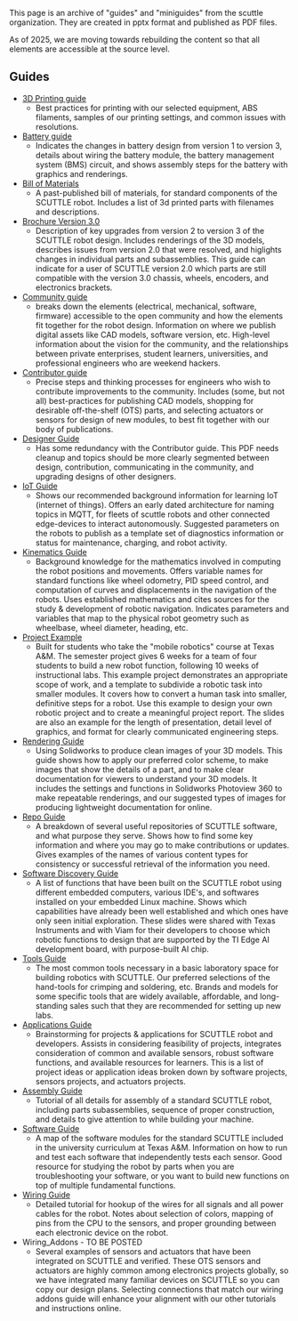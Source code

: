 This page is an archive of "guides" and "miniguides" from the scuttle organization.  They are created in pptx format and published as PDF files.

As of 2025, we are moving towards rebuilding the content so that all elements are accessible at the source level.

## Guides

* [3D Printing guide](https://github.com/dmalawey/ScuttleTechGuide/blob/8229d4248907da1a00189591b9e0524b9b4737cb/docs/SCTL_3DPrintingGuide.pdf)
  * Best practices for printing with our selected equipment, ABS filaments, samples of our printing settings, and common issues with resolutions.
* [Battery guide](https://github.com/dmalawey/ScuttleTechGuide/blob/8229d4248907da1a00189591b9e0524b9b4737cb/docs/SCTL_BatteryGuide.pdf)
  * Indicates the changes in battery design from version 1 to version 3, details about wiring the battery module, the battery management system (BMS) circuit, and shows assembly steps for the battery with graphics and renderings.
* [Bill of Materials](https://github.com/dmalawey/ScuttleTechGuide/blob/347e7ed26e132915fd544da7abf47246ee838cad/docs/SCTL_BillofMaterials.pdf)
  * A past-published bill of materials, for standard components of the SCUTTLE robot.  Includes a list of 3d printed parts with filenames and descriptions. 
* [Brochure Version 3.0](https://github.com/dmalawey/ScuttleTechGuide/blob/87159519749f1c26796e31aba2aa04de925d15d9/docs/SCTL_Brochure_V3.pdf)
  * Description of key upgrades from version 2 to version 3 of the SCUTTLE robot design.  Includes renderings of the 3D models, describes issues from version 2.0 that were resolved, and higlights changes in individual parts and subassemblies.  This guide can indicate for a user of SCUTTLE version 2.0 which parts are still compatible with the version 3.0 chassis, wheels, encoders, and electronics brackets.   
* [Community guide](https://github.com/dmalawey/ScuttleTechGuide/blob/8229d4248907da1a00189591b9e0524b9b4737cb/docs/SCTL_CommunityGuide.pdf)
  * breaks down the elements (electrical, mechanical, software, firmware) accessible to the open community and how the elements fit together for the robot design.  Information on where we publish digital assets like CAD models, software version, etc.  High-level information about the vision for the community, and the relationships between private enterprises, student learners, universities, and professional engineers who are weekend hackers. 
* [Contributor guide](https://github.com/dmalawey/ScuttleTechGuide/blob/8229d4248907da1a00189591b9e0524b9b4737cb/docs/SCTL_ContributorGuide.pdf)
  * Precise steps and thinking processes for engineers who wish to contribute improvements to the community.  Includes (some, but not all) best-practices for publishing CAD models, shopping for desirable off-the-shelf (OTS) parts, and selecting actuators or sensors for design of new modules, to best fit together with our body of publications.
* [Designer Guide](https://github.com/dmalawey/ScuttleTechGuide/blob/30921f394ac1cbffa885681d58343c02c2c11884/docs/SCTL_DesignerGuide.pdf)
  * Has some redundancy with the Contributor guide.  This PDF needs cleanup and topics should be more clearly segmented between design, contribution, communicating in the community, and upgrading designs of other designers.
* [IoT Guide](https://github.com/dmalawey/ScuttleTechGuide/blob/68b96d1abf113f4788b408c9ff95eca8e614704d/docs/SCTL_IotGuide.pdf)
  * Shows our recommended background information for learning IoT (internet of things).  Offers an early dated architecture for naming topics in MQTT, for fleets of scuttle robots and other connected edge-devices to interact autonomously.  Suggested parameters on the robots to publish as a template set of diagnostics information or status for maintenance, charging, and robot activity.
* [Kinematics Guide](https://github.com/dmalawey/ScuttleTechGuide/blob/c8e50dc6ebf7e51be8d5fc9b00a747eeffef6401/docs/SCTL_KinematicsGuide.pdf)
  *  Background knowledge for the mathematics involved in computing the robot positions and movements.  Offers variable names for standard functions like wheel odometry, PID speed control, and computation of curves and displacements in the navigation of the robots.  Uses established mathematics and cites sources for the study & development of robotic navigation.  Indicates parameters and variables that map to the physical robot geometry such as wheelbase, wheel diameter, heading, etc. 
* [Project Example](https://github.com/dmalawey/ScuttleTechGuide/blob/09c197385ad02302e470336e317a1dcff9f09e24/docs/SCTL_ProjectExample.pdf)
  * Built for students who take the "mobile robotics" course at Texas A&M.  The semester project gives 6 weeks for a team of four students to build a new robot function, following 10 weeks of instructional labs.  This example project demonstrates an appropriate scope of work, and a template to subdivide a robotic task into smaller modules.  It covers how to convert a human task into smaller, definitive steps for a robot.  Use this example to design your own robotic project and to create a meaningful project report.  The slides are also an example for the length of presentation, detail level of graphics, and format for clearly communicated engineering steps. 
* [Rendering Guide](https://github.com/dmalawey/ScuttleTechGuide/blob/ab3b99e0fd0c5df324c3b00a351138fd7387e6af/docs/SCTL_RenderingGuide.pdf)
  * Using Solidworks to produce clean images of your 3D models.  This guide shows how to apply our preferred color scheme, to make images that show the details of a part, and to make clear documentation for viewers to understand your 3D models.  It includes the settings and functions in Solidworks Photoview 360 to make repeatable renderings, and our suggested types of images for producing lightweight documentation for online. 
* [Repo Guide](https://github.com/dmalawey/ScuttleTechGuide/blob/a5bac2292ce6e5f424c8e7cb3c559e541a41b52e/docs/SCTL_RepoGuide.pdf)
  * A breakdown of several useful repositories of SCUTTLE software, and what purpose they serve.  Shows how to find some key information and where you may go to make contributions or updates.  Gives examples of the names of various content types for consistency or successful retrieval of the information you need.
* [Software Discovery Guide](https://github.com/dmalawey/ScuttleTechGuide/blob/e04d8b21f3a0d875b1fce359599aafb2158129db/docs/SCTL_SoftwareDiscoveryGuide.pdf)
  * A list of functions that have been built on the SCUTTLE robot using different embedded computers, various IDE's, and softwares installed on your embedded Linux machine.  Shows which capabilities have already been well established and which ones have only seen initial exploration.  These slides were shared with Texas Instruments and with Viam for their developers to choose which robotic functions to design that are supported by the TI Edge AI development board, with purpose-built AI chip.
* [Tools Guide](https://github.com/dmalawey/ScuttleTechGuide/blob/bb81e11bb65fcde2d295c7be2b192554ee326f36/docs/SCTL_ToolsGuide.pdf)
  * The most common tools necessary in a basic laboratory space for building robotics with SCUTTLE.  Our preferred selections of the hand-tools for crimping and soldering, etc.  Brands and models for some specific tools that are widely available, affordable, and long-standing sales such that they are recommended for setting up new labs.
* [Applications Guide](https://github.com/dmalawey/ScuttleTechGuide/blob/643f7fbc4c0f8253074cd48dd5d1d4b2281914e8/docs/SCTL_ApplicationsGuide.pdf)
  * Brainstorming for projects & applications for SCUTTLE robot and developers.  Assists in considering feasibility of projects, integrates consideration of common and available sensors, robust software functions, and available resources for learners.  This is a list of project ideas or application ideas broken down by software projects, sensors projects, and actuators projects. 
* [Assembly Guide](https://github.com/dmalawey/ScuttleTechGuide/blob/eba5baf4dea715fe56dcea01990130568a86a470/docs/SCTL_AssemblyGuide.pdf)
  * Tutorial of all details for assembly of a standard SCUTTLE robot, including parts subassemblies, sequence of proper construction, and details to give attention to while building your machine. 
* [Software Guide](https://github.com/dmalawey/ScuttleTechGuide/blob/eba5baf4dea715fe56dcea01990130568a86a470/docs/SCTL_SoftwareGuide.pdf)
  * A map of the software modules for the standard SCUTTLE included in the university curriculum at Texas A&M.  Information on how to run and test each software that independently tests each sensor.  Good resource for studying the robot by parts when you are troubleshooting your software, or you want to build new functions on top of multiple fundamental functions.
* [Wiring Guide](https://github.com/dmalawey/ScuttleTechGuide/blob/7a4cbbadf78644c8ce394c07ba6f436c8ab1c285/docs/SCTL_WiringGuide.pdf)
  * Detailed tutorial for hookup of the wires for all signals and all power cables for the robot.  Notes about selection of colors, mapping of pins from the CPU to the sensors, and proper grounding between each electronic device on the robot.
* Wiring_Addons - TO BE POSTED
  * Several examples of sensors and actuators that have been integrated on SCUTTLE and verified.  These OTS sensors and actuators are highly common among electronics projects globally, so we have integrated many familiar devices on SCUTTLE so you can copy our design plans.  Selecting connections that match our wiring addons guide will enhance your alignment with our other tutorials and instructions online.

